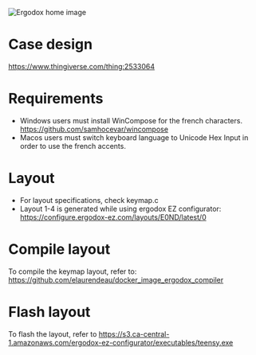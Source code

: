 ![Ergodox home image](https://i.imgur.com/Mjh2KLV.jpg)

# Case design
https://www.thingiverse.com/thing:2533064

# Requirements
- Windows users must install WinCompose for the french characters. https://github.com/samhocevar/wincompose
- Macos users must switch keyboard language to Unicode Hex Input in order to use the french accents.

# Layout
- For layout specifications, check keymap.c
- Layout 1-4 is generated while using ergodox EZ configurator: https://configure.ergodox-ez.com/layouts/E0ND/latest/0


# Compile layout
To compile the keymap layout, refer to: https://github.com/elaurendeau/docker_image_ergodox_compiler

# Flash layout
To flash the layout, refer to https://s3.ca-central-1.amazonaws.com/ergodox-ez-configurator/executables/teensy.exe

